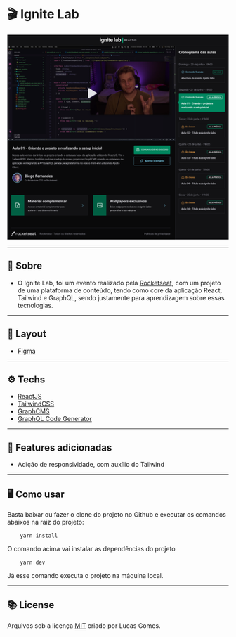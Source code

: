 # :clapper: Ignite Lab 

<div align="center">
    <img src="./README/capa.png" >
</div>

---
## :bookmark_tabs: Sobre
- O Ignite Lab, foi um evento realizado pela [Rocketseat](https://www.rocketseat.com.br/), com um projeto de uma plataforma de conteúdo, tendo como core da aplicação React, Tailwind e GraphQL, sendo justamente para aprendizagem sobre essas tecnologias.
---
## :art: Layout
- [Figma](https://www.figma.com/community/file/1120711251998877938)

---
## :gear: Techs
- [ReactJS](https://reactjs.org/)
- [TailwindCSS](https://tailwindcss.com/)
- [GraphCMS](https://hygraph.com/)
- [GraphQL Code Generator](https://www.graphql-code-generator.com/)

---
## :book: Features adicionadas
- Adição de responsividade, com auxílio do Tailwind

---
## :desktop_computer: Como usar
<p>Basta baixar ou fazer o clone do projeto no Github e executar os comandos abaixos na raiz do projeto:</p>

```
    yarn install
```
<p> O comando acima vai instalar as dependências do projeto </p> 


```
    yarn dev
```
<p> Já esse comando executa o projeto na máquina local. </p>

---

## :books: License
Arquivos sob a licença [MIT](https://github.com/lucasgomesgp) criado por Lucas Gomes.